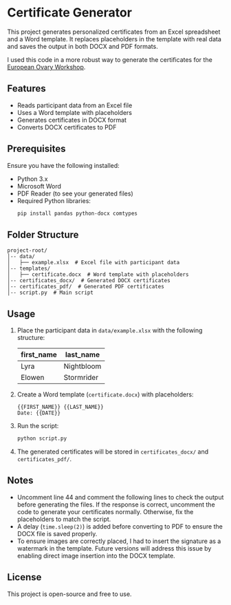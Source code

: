 # Certificate Generator

This project generates personalized certificates from an Excel spreadsheet and a Word template. It replaces placeholders in the template with real data and saves the output in both DOCX and PDF formats.

I used this code in a more robust way to generate the certificates for the [European Ovary Workshop](https://europeanovaryworkshop.com/).

## Features
- Reads participant data from an Excel file
- Uses a Word template with placeholders
- Generates certificates in DOCX format
- Converts DOCX certificates to PDF

## Prerequisites
Ensure you have the following installed:
- Python 3.x
- Microsoft Word
- PDF Reader (to see your generated files)
- Required Python libraries:
  ```sh
  pip install pandas python-docx comtypes
  ```

## Folder Structure
```
project-root/
│-- data/
│   ├── example.xlsx  # Excel file with participant data
│-- templates/
│   ├── certificate.docx  # Word template with placeholders
│-- certificates_docx/  # Generated DOCX certificates
│-- certificates_pdf/  # Generated PDF certificates
│-- script.py  # Main script
```

## Usage
1. Place the participant data in `data/example.xlsx` with the following structure:

   | first_name | last_name  |
   |------------|------------|
   | Lyra       | Nightbloom |
   | Elowen     | Stormrider |

2. Create a Word template (`certificate.docx`) with placeholders:
   ```
   {{FIRST_NAME}} {{LAST_NAME}}
   Date: {{DATE}}
   ```

3. Run the script:
   ```sh
   python script.py
   ```

4. The generated certificates will be stored in `certificates_docx/` and `certificates_pdf/`.

## Notes
- Uncomment line 44 and comment the following lines to check the output before generating the files. If the response is correct, uncomment the code to generate your certificates normally. Otherwise, fix the placeholders to match the script.
- A delay (`time.sleep(2)`) is added before converting to PDF to ensure the DOCX file is saved properly.
- To ensure images are correctly placed, I had to insert the signature as a watermark in the template. Future versions will address this issue by enabling direct image insertion into the DOCX template.

## License
This project is open-source and free to use.
